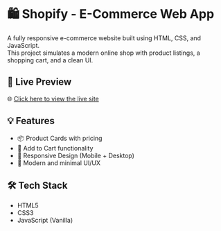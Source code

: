# 🛍️ Shopify - E-Commerce Web App

A fully responsive e-commerce website built using HTML, CSS, and JavaScript.  
This project simulates a modern online shop with product listings, a shopping cart, and a clean UI.

## 🚀 Live Preview

🌐 [Click here to view the live site](https://jayesh-durge.github.io/Shopify/)

## 💡 Features

- 📦 Product Cards with pricing
- 🛒 Add to Cart functionality
- 📱 Responsive Design (Mobile + Desktop)
- 🎨 Modern and minimal UI/UX

## 🛠️ Tech Stack

- HTML5  
- CSS3  
- JavaScript (Vanilla)
